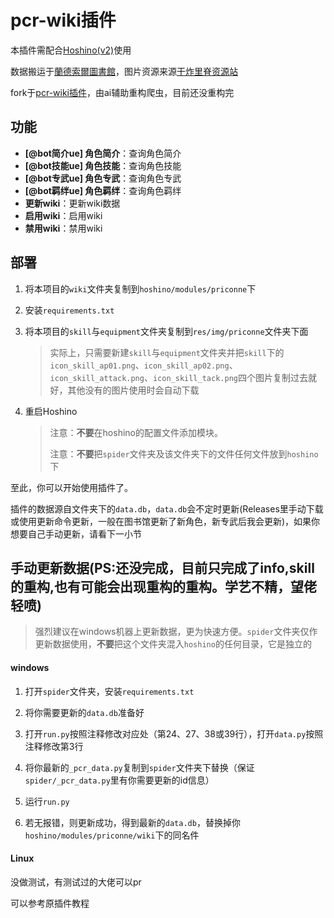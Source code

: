 # pcr-wiki插件

本插件需配合[Hoshino(v2)](https://github.com/Ice-Cirno/HoshinoBot)使用

数据搬运于[蘭德索爾圖書館](https://pcredivewiki.tw/)，图片资源来源[干炸里脊资源站](https://redive.estertion.win/)

fork于[pcr-wiki插件](https://github.com/pcrbot/pcr-wiki)，由ai辅助重构爬虫，目前还没重构完

## 功能

- **[@bot简介ue] 角色简介**：查询角色简介
- **[@bot技能ue] 角色技能**：查询角色技能
- **[@bot专武ue] 角色专武**：查询角色专武
- **[@bot羁绊ue] 角色羁绊**：查询角色羁绊
- **更新wiki**：更新wiki数据
- **启用wiki**：启用wiki
- **禁用wiki**：禁用wiki

## 部署

1. 将本项目的`wiki`文件夹复制到`hoshino/modules/priconne`下

2. 安装`requirements.txt`

3. 将本项目的`skill`与`equipment`文件夹复制到`res/img/priconne`文件夹下面

   > 实际上，只需要新建`skill`与`equipment`文件夹并把`skill`下的`icon_skill_ap01.png`、`icon_skill_ap02.png`、`icon_skill_attack.png`、`icon_skill_tack.png`四个图片复制过去就好，其他没有的图片使用时会自动下载

4. 重启Hoshino

   > 注意：**不要**在hoshino的配置文件添加模块。
   >
   > 注意：**不要**把`spider`文件夹及该文件夹下的文件任何文件放到`hoshino`下

至此，你可以开始使用插件了。

插件的数据源自文件夹下的`data.db`，`data.db`会不定时更新(Releases里手动下载或使用更新命令更新，一般在图书馆更新了新角色，新专武后我会更新)，如果你想要自己手动更新，请看下一小节

## 手动更新数据(PS:还没完成，目前只完成了info,skill的重构,也有可能会出现重构的重构。学艺不精，望佬轻喷)

> 强烈建议在windows机器上更新数据，更为快速方便。`spider`文件夹仅作更新数据使用，**不要**把这个文件夹混入`hoshino`的任何目录，它是独立的

#### windows

1. 打开`spider`文件夹，安装`requirements.txt`

2. 将你需要更新的`data.db`准备好

3. 打开`run.py`按照注释修改对应处（第24、27、38或39行），打开`data.py`按照注释修改第3行

4. 将你最新的`_pcr_data.py`复制到`spider`文件夹下替换（保证`spider/_pcr_data.py`里有你需要更新的id信息）

5. 运行`run.py`

6. 若无报错，则更新成功，得到最新的`data.db`，替换掉你`hoshino/modules/priconne/wiki`下的同名件

#### Linux

没做测试，有测试过的大佬可以pr

可以参考原插件教程

